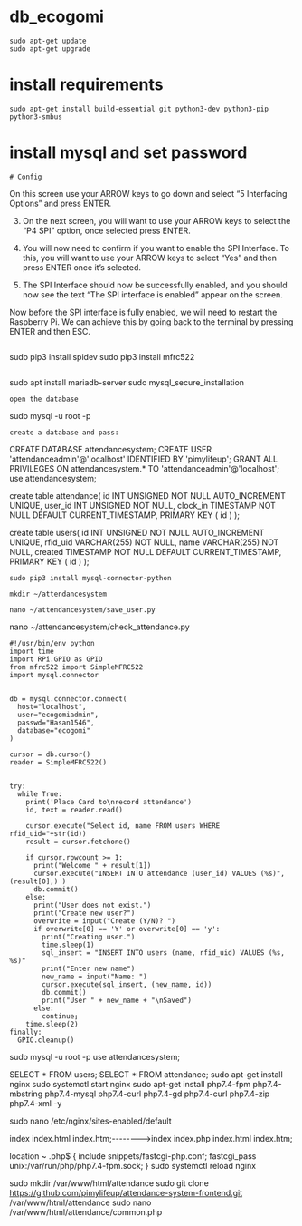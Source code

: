 # db_ecogomi
```
sudo apt-get update 
sudo apt-get upgrade
```
# install requirements
```
sudo apt-get install build-essential git python3-dev python3-pip python3-smbus
```
# install mysql and set password
```
# Config
```
On this screen use your ARROW keys to go down and select “5 Interfacing Options” and press ENTER.

3. On the next screen, you will want to use your ARROW keys to select the “P4 SPI” option, once selected press ENTER.

4. You will now need to confirm if you want to enable the SPI Interface. To this, you will want to use your ARROW keys to select “Yes” and then press ENTER once it’s selected.

5. The SPI Interface should now be successfully enabled, and you should now see the text “The SPI interface is enabled” appear on the screen.

Now before the SPI interface is fully enabled, we will need to restart the Raspberry Pi. We can achieve this by going back to the terminal by pressing ENTER and then ESC.
```
```
sudo pip3 install spidev
sudo pip3 install mfrc522
```
```
sudo apt install mariadb-server
sudo mysql_secure_installation
```
open the database
```
sudo mysql -u root -p
```
create a database and pass:
```
CREATE DATABASE attendancesystem;
CREATE USER 'attendanceadmin'@'localhost' IDENTIFIED BY 'pimylifeup';
GRANT ALL PRIVILEGES ON attendancesystem.* TO 'attendanceadmin'@'localhost';
use attendancesystem;

create table attendance(
   id INT UNSIGNED NOT NULL AUTO_INCREMENT UNIQUE,
   user_id INT UNSIGNED NOT NULL,
   clock_in TIMESTAMP NOT NULL DEFAULT CURRENT_TIMESTAMP,
   PRIMARY KEY ( id )
);

create table users(
   id INT UNSIGNED NOT NULL AUTO_INCREMENT UNIQUE,
   rfid_uid VARCHAR(255) NOT NULL,
   name VARCHAR(255) NOT NULL,
   created TIMESTAMP NOT NULL DEFAULT CURRENT_TIMESTAMP,
   PRIMARY KEY ( id )
);
```
sudo pip3 install mysql-connector-python

mkdir ~/attendancesystem

nano ~/attendancesystem/save_user.py

```

  
  
  nano ~/attendancesystem/check_attendance.py
  
```  
#!/usr/bin/env python
import time
import RPi.GPIO as GPIO
from mfrc522 import SimpleMFRC522
import mysql.connector


db = mysql.connector.connect(
  host="localhost",
  user="ecogomiadmin",
  passwd="Hasan1546",
  database="ecogomi"
)

cursor = db.cursor()
reader = SimpleMFRC522()


try:
  while True:
    print('Place Card to\nrecord attendance')
    id, text = reader.read()

    cursor.execute("Select id, name FROM users WHERE rfid_uid="+str(id))
    result = cursor.fetchone()

    if cursor.rowcount >= 1:
      print("Welcome " + result[1])
      cursor.execute("INSERT INTO attendance (user_id) VALUES (%s)", (result[0],) )
      db.commit()
    else:
      print("User does not exist.")
      print("Create new user?")
      overwrite = input("Create (Y/N)? ")
      if overwrite[0] == 'Y' or overwrite[0] == 'y':
        print("Creating user.")
        time.sleep(1)
        sql_insert = "INSERT INTO users (name, rfid_uid) VALUES (%s, %s)"
        print("Enter new name")
        new_name = input("Name: ")
        cursor.execute(sql_insert, (new_name, id))
        db.commit()
        print("User " + new_name + "\nSaved")
      else:
        continue;
    time.sleep(2)
finally:
  GPIO.cleanup()

```

 sudo mysql -u root -p
 use attendancesystem;
  
SELECT * FROM users;
SELECT * FROM attendance;
sudo apt-get install nginx
sudo systemctl start nginx
sudo apt-get install php7.4-fpm php7.4-mbstring php7.4-mysql php7.4-curl php7.4-gd php7.4-curl php7.4-zip php7.4-xml -y

sudo nano /etc/nginx/sites-enabled/default

index index.html index.htm;-------->index index.php index.html index.htm;

location ~ \.php$ {
               include snippets/fastcgi-php.conf;
               fastcgi_pass unix:/var/run/php/php7.4-fpm.sock;
        }
sudo systemctl reload nginx

sudo mkdir /var/www/html/attendance
sudo git clone https://github.com/pimylifeup/attendance-system-frontend.git /var/www/html/attendance
sudo nano /var/www/html/attendance/common.php



        
